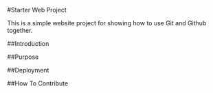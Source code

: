 #Starter Web Project

This is a simple website project for showing how to use Git and Github together.

##Introduction

##Purpose

##Deployment

##How To Contribute


